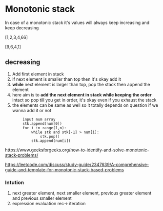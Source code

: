 # Monotonic stack

In case of a monotonic stack it's values will always keep increasing and keep decreasing


[1,2,3,4,66]


[9,6,4,1]


## decreasing 
1. Add first element in stack
2. if next element is smaller than top then it's okay add it
3. **while** next element is larger than top, pop the stack then append the element
4. here aim is to **add the next element in stack while keeping the order** intact so pop till you get in order, it's okay even if you exhaust the stack
5. the elements can be same as well so it totally depends on question if we wanna add it or not

```
        input num array
        stk.append(num[0])
        for i in range(1,n):
            while stk and stk[-1] > num[i]:
                stk.pop()
            stk.append(num[i])
```
https://www.geeksforgeeks.org/how-to-identify-and-solve-monotonic-stack-problems/


https://leetcode.com/discuss/study-guide/2347639/A-comprehensive-guide-and-template-for-monotonic-stack-based-problems

### Intution
1. next greater element, next smaller element, previous greater element and previous smaller element
2. expression evaluation rec-> iteration

